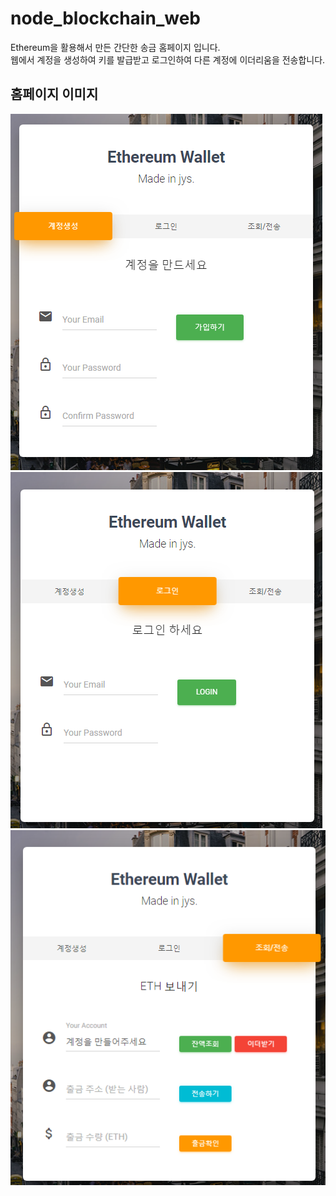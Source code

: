 # node_blockchain_web
Ethereum을 활용해서 만든 간단한 송금 홈페이지 입니다.  
웹에서 계정을 생성하여 키를 발급받고 로그인하여 다른 계정에 이더리움을 전송합니다.  

## 홈페이지 이미지
![eth_create](./readmeImg/eth_create.PNG) ![eth_login](./readmeImg/eth_login.PNG) ![eth_send](./readmeImg/eth_send.PNG)  